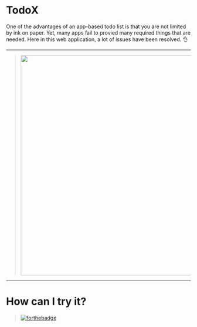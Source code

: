 # TodoX

One of the advantages of an app-based todo list is that you are not limited by ink on paper. Yet, many apps fail to provied many required things that are needed.
Here in this web application, a lot of issues have been resolved. :ok_hand:

---

> <img src="https://images.unsplash.com/photo-1523634921619-37ce98c1877f?ixlib=rb-1.2.1&auto=format&fit=crop&w=1352&q=80" width="600">

---

# How can I try it?
> [![forthebadge](https://forthebadge.com/images/badges/check-it-out.svg)](http://debugleader.github.io/TodoX)
